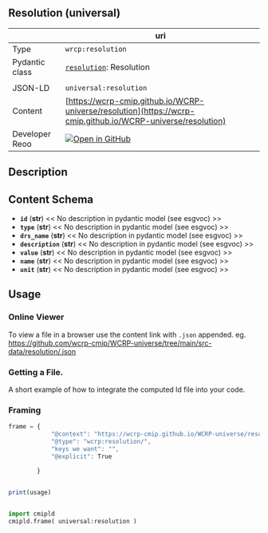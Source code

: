 

<section id="info">

# Resolution  (universal)

|  | uri |
| --- | --- |
| Type | `wrcp:resolution` |
| Pydantic class | [`resolution`](https://github.com/ESGF/esgf-vocab/blob/main/src/esgvoc/api/data_descriptors/resolution.py): Resolution |
| | |
| JSON-LD | `universal:resolution` |
| Content | [https://wcrp-cmip.github.io/WCRP-universe/resolution](https://wcrp-cmip.github.io/WCRP-universe/resolution) |
| Developer Reoo | [![Open in GitHub](https://img.shields.io/badge/Open-GitHub-blue?logo=github&style=flat-square)](https://github.com/wcrp-cmip/WCRP-universe/tree/main/src-data/resolution) |


</section>
    

<section id="description">

## Description

</section>


<section id="schema">

## Content Schema

- **`id`** (**str**) 
  << No description in pydantic model (see esgvoc) >>
- **`type`** (**str**) 
  << No description in pydantic model (see esgvoc) >>
- **`drs_name`** (**str**) 
  << No description in pydantic model (see esgvoc) >>
- **`description`** (**str**) 
  << No description in pydantic model (see esgvoc) >>
- **`value`** (**str**) 
  << No description in pydantic model (see esgvoc) >>
- **`name`** (**str**) 
  << No description in pydantic model (see esgvoc) >>
- **`unit`** (**str**) 
  << No description in pydantic model (see esgvoc) >>





</section>   

<section id="usage">

## Usage

### Online Viewer 
To view a file in a browser use the content link with `.json` appended. eg. https://github.com/wcrp-cmip/WCRP-universe/tree/main/src-data/resolution/.json

### Getting a File. 

A short example of how to integrate the computed ld file into your code. 

### Framing
```js
frame = {
            "@context": "https://wcrp-cmip.github.io/WCRP-universe/resolution/_context_",
            "@type": "wcrp:resolution/",
            "keys we want": "",
            "@explicit": True

        }
        

print(usage)

```

```python

import cmipld
cmipld.frame( universal:resolution )

```
</section>

    